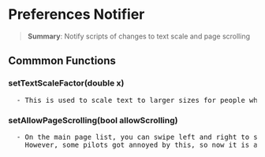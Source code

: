 # Preferences Notifier

<blockquote>
<strong>Summary</strong>: Notify scripts of changes to text scale and page scrolling
</blockquote>

## Commmon Functions

### setTextScaleFactor(double x)
<pre>
  - This is used to scale text to larger sizes for people who are hard of sight
</pre>
### setAllowPageScrolling(bool allowScrolling)
<pre>
  - On the main page list, you can swipe left and right to switch pages. 
    However, some pilots got annoyed by this, so now it is an optional feature
</pre>
